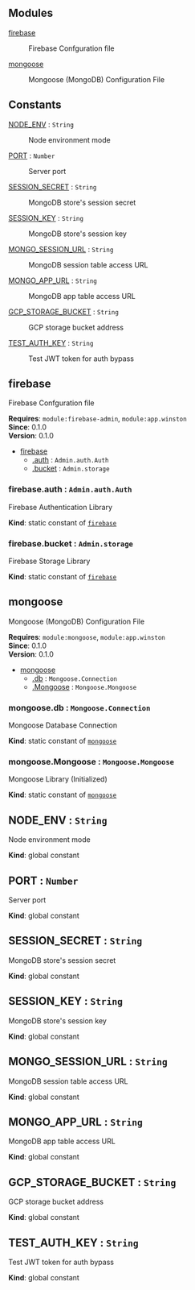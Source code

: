 ## Modules

<dl>
<dt><a href="#app.module_firebase">firebase</a></dt>
<dd><p>Firebase Confguration file</p></dd>
<dt><a href="#app.module_mongoose">mongoose</a></dt>
<dd><p>Mongoose (MongoDB) Configuration File</p></dd>
</dl>

## Constants

<dl>
<dt><a href="#NODE_ENV">NODE_ENV</a> : <code>String</code></dt>
<dd><p>Node environment mode</p></dd>
<dt><a href="#PORT">PORT</a> : <code>Number</code></dt>
<dd><p>Server port</p></dd>
<dt><a href="#SESSION_SECRET">SESSION_SECRET</a> : <code>String</code></dt>
<dd><p>MongoDB store's session secret</p></dd>
<dt><a href="#SESSION_KEY">SESSION_KEY</a> : <code>String</code></dt>
<dd><p>MongoDB store's session key</p></dd>
<dt><a href="#MONGO_SESSION_URL">MONGO_SESSION_URL</a> : <code>String</code></dt>
<dd><p>MongoDB session table access URL</p></dd>
<dt><a href="#MONGO_APP_URL">MONGO_APP_URL</a> : <code>String</code></dt>
<dd><p>MongoDB app table access URL</p></dd>
<dt><a href="#GCP_STORAGE_BUCKET">GCP_STORAGE_BUCKET</a> : <code>String</code></dt>
<dd><p>GCP storage bucket address</p></dd>
<dt><a href="#TEST_AUTH_KEY">TEST_AUTH_KEY</a> : <code>String</code></dt>
<dd><p>Test JWT token for auth bypass</p></dd>
</dl>

<a name="app.module_firebase"></a>

## firebase
<p>Firebase Confguration file</p>

**Requires**: <code>module:firebase-admin</code>, <code>module:app.winston</code>  
**Since**: 0.1.0  
**Version**: 0.1.0  

* [firebase](#app.module_firebase)
    * [.auth](#app.module_firebase.auth) : <code>Admin.auth.Auth</code>
    * [.bucket](#app.module_firebase.bucket) : <code>Admin.storage</code>

<a name="app.module_firebase.auth"></a>

### firebase.auth : <code>Admin.auth.Auth</code>
<p>Firebase Authentication Library</p>

**Kind**: static constant of [<code>firebase</code>](#app.module_firebase)  
<a name="app.module_firebase.bucket"></a>

### firebase.bucket : <code>Admin.storage</code>
<p>Firebase Storage Library</p>

**Kind**: static constant of [<code>firebase</code>](#app.module_firebase)  
<a name="app.module_mongoose"></a>

## mongoose
<p>Mongoose (MongoDB) Configuration File</p>

**Requires**: <code>module:mongoose</code>, <code>module:app.winston</code>  
**Since**: 0.1.0  
**Version**: 0.1.0  

* [mongoose](#app.module_mongoose)
    * [.db](#app.module_mongoose.db) : <code>Mongoose.Connection</code>
    * [.Mongoose](#app.module_mongoose.Mongoose) : <code>Mongoose.Mongoose</code>

<a name="app.module_mongoose.db"></a>

### mongoose.db : <code>Mongoose.Connection</code>
<p>Mongoose Database Connection</p>

**Kind**: static constant of [<code>mongoose</code>](#app.module_mongoose)  
<a name="app.module_mongoose.Mongoose"></a>

### mongoose.Mongoose : <code>Mongoose.Mongoose</code>
<p>Mongoose Library (Initialized)</p>

**Kind**: static constant of [<code>mongoose</code>](#app.module_mongoose)  
<a name="NODE_ENV"></a>

## NODE\_ENV : <code>String</code>
<p>Node environment mode</p>

**Kind**: global constant  
<a name="PORT"></a>

## PORT : <code>Number</code>
<p>Server port</p>

**Kind**: global constant  
<a name="SESSION_SECRET"></a>

## SESSION\_SECRET : <code>String</code>
<p>MongoDB store's session secret</p>

**Kind**: global constant  
<a name="SESSION_KEY"></a>

## SESSION\_KEY : <code>String</code>
<p>MongoDB store's session key</p>

**Kind**: global constant  
<a name="MONGO_SESSION_URL"></a>

## MONGO\_SESSION\_URL : <code>String</code>
<p>MongoDB session table access URL</p>

**Kind**: global constant  
<a name="MONGO_APP_URL"></a>

## MONGO\_APP\_URL : <code>String</code>
<p>MongoDB app table access URL</p>

**Kind**: global constant  
<a name="GCP_STORAGE_BUCKET"></a>

## GCP\_STORAGE\_BUCKET : <code>String</code>
<p>GCP storage bucket address</p>

**Kind**: global constant  
<a name="TEST_AUTH_KEY"></a>

## TEST\_AUTH\_KEY : <code>String</code>
<p>Test JWT token for auth bypass</p>

**Kind**: global constant  
